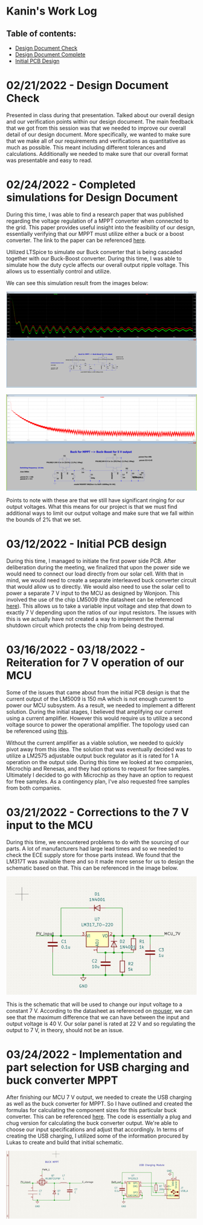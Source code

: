 # Kanin's Work Log

## Table of contents:
- [Design Document Check](#designdoccheck)
- [Design Document Complete](#designdocfull)
- [Initial PCB Design](#initialPCB)

# 02/21/2022 - Design Document Check <a name="designdoccheck"></a>

Presented in class during that presentation. Talked about our overall design and our verification points within our design document. The main feedback that we got from this session was that we needed to improve our overall detail of our design document. More specifically, we wanted to make sure that we make all of our requirements and verifications as quantitative as much as possible. This meant including different tolerances and calculations. Additionally we needed to make sure that our overall format was presentable and easy to read.

# 02/24/2022 - Completed simulations for Design Document<a name="designdocfull"></a>

During this time, I was able to find a research paper that was published regarding the voltage regulation of a MPPT converter when connected to the grid. This paper provides useful insight into the feasibility of our design, essentially verifying that our MPPT must utilize either a buck or a boost converter. The link to the paper can be referenced [here](https://www.sciencedirect.com/science/article/pii/S0378779618304085?via%3Dihub).

Utilized LTSpice to simulate our Buck converter that is being cascaded together with our Buck-Boost converter. During this time, I was able to simulate how the duty cycle affects our overall output ripple voltage. This allows us to essentially control and utilize. 

We can see this simulation result from the images below:

![](../../Simulation/output-buck-mppt-buck-boost.png)

![](../../Simulation/output-zener-diode-voltage-regulator.png)

Points to note with these are that we still have significant ringing for our output voltages. What this means for our project is that we must find additional ways to limit our output voltage and make sure that we fall within the bounds of 2% that we set.

# 03/12/2022 - Initial PCB design<a name="initialPCB"></a>

During this time, I managed to initiate the first power side PCB. After deliberation during the meeting, we finalized that upon the power side we would need to connect our load directly from our solar cell. With that in mind, we would need to create a separate interleaved buck converter circuit that would allow us to directly. We would also need to use the solar cell to power a separate 7 V input to the MCU as designed by Wonjoon. This involved the use of the chip LM5009 (the datasheet can be referenced [here](../../Resources/LM5009_datasheet.pdf)). This allows us to take a variable input voltage and step that down to exactly 7 V depending upon the ratios of our input resistors. The issues with this is we actually have not created a way to implement the thermal shutdown circuit which protects the chip from being destroyed.

# 03/16/2022 - 03/18/2022 - Reiteration for 7 V operation of our MCU

Some of the issues that came about from the initial PCB design is that the current output of the LM5009 is 150 mA which is not enough current to power our MCU subsystem. As a result, we needed to implement a different solution. During the initial stages, I believed that amplifying our current using a current amplifier. However this would require us to utilize a second voltage source to power the operational amplifier. The topology used can be referenced using [this](https://electronics.stackexchange.com/questions/228148/how-to-design-current-amplifier-circuit-to-amplify-the-signal-current-to-1a).

Without the current amplifier as a viable solution, we needed to quickly pivot away from this idea. The solution that was eventually decided was to utilize a LM2575 adjustable output buck regulator as it is rated for 1 A operation on the output side. During this time we looked at two companies, Microchip and Renesas, and they had options to request for free samples. Ultimately I decided to go with Microchip as they have an option to request for free samples. As a contingency plan, I've also requested free samples from both companies.

# 03/21/2022 - Corrections to the 7 V input to the MCU

During this time, we encountered problems to do with the sourcing of our parts. A lot of manufacturers had large lead times and so we needed to check the ECE supply store for those parts instead. We found that the LM317T was available there and so it made more sense for us to design the schematic based on that. This can be referenced in the image below.

![](MCU_INPUT_7V.jpg)

This is the schematic that will be used to change our input voltage to a constant 7 V. According to the datasheet as referenced on [mouser](https://www.mouser.com/datasheet/2/389/cd00000455-1795522.pdf), we can see that the maximum difference that we can have between the input and output voltage is 40 V. Our solar panel is rated at 22 V and so regulating the output to 7 V, in theory, should not be an issue.

# 03/24/2022 - Implementation and part selection for USB charging and buck converter MPPT

After finishing our MCU 7 V output, we needed to create the USB charging as well as the buck converter for MPPT. So I have outlined and created the formulas for calculating the component sizes for this particular buck converter. This can be referenced [here](https://colab.research.google.com/drive/1b9fjIzCAx_Giu6asjYqOtdzP055kivm0?usp=sharing). The code is essentially a plug and chug version for calculating the buck converter output. We're able to choose our input specifications and adjust that accordingly. In terms of creating the USB charging, I utilized some of the information procured by Lukas to create and build that initial schematic.

![](BUCK_%26_USB_MODULE.jpg)